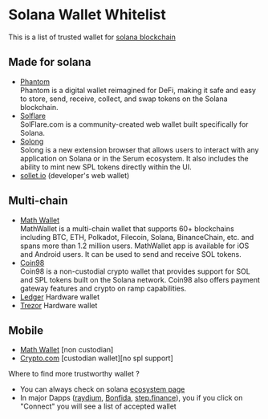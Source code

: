 # Solana Wallet Whitelist

This is a list of trusted wallet for [solana blockchain](https://solana.com)

## Made for solana

- [Phantom](https://phantom.app/) \
  Phantom is a digital wallet reimagined for DeFi, making it safe and easy to store, send, receive, collect, and swap tokens on the Solana blockchain.
- [Solflare](https://solflare.com/) \
  SolFlare.com is a community-created web wallet built specifically for Solana.
- [Solong](https://solongwallet.io/) \
  Solong is a new extension browser that allows users to interact with any application on Solana or in the Serum ecosystem. It also includes the ability to mint new SPL tokens directly within the UI.
- [sollet.io](https://www.sollet.io/) (developer's web wallet)

## Multi-chain

- [Math Wallet](https://mathwallet.org/)\
  MathWallet is a multi-chain wallet that supports 60+ blockchains including BTC, ETH, Polkadot, Filecoin, Solana, BinanceChain, etc. and spans more than 1.2 million users. MathWallet app is available for iOS and Android users. It can be used to send and receive SOL tokens.
- [Coin98](https://wallet.coin98.com/)\
  Coin98 is a non-custodial crypto wallet that provides support for SOL and SPL tokens built on the Solana network. Coin98 also offers payment gateway features and crypto on ramp capabilities.
- [Ledger](https://www.ledger.com/) Hardware wallet
- [Trezor](https://trezor.io/) Hardware wallet

## Mobile

- [Math Wallet](https://mathwallet.org/) [non custodian]
- [Crypto.com](https://crypto.com/) [custodian wallet][no spl support]

Where to find more trustworthy wallet ?

- You can always check on solana [ecosystem page](https://solana.com/ecosystem/explore?categories=wallet)
- In major Dapps ([raydium](https://raydium.io/), [Bonfida](https://dex.bonfida.org), [step.finance](https://app.step.finance)), you if you click on "Connect" you will see a list of accepted wallet
